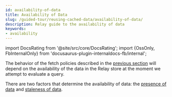 ```yaml
---
id: availability-of-data
title: Availability of Data
slug: /guided-tour/reusing-cached-data/availability-of-data/
description: Relay guide to the availability of data
keywords:
- availability
---
```


import DocsRating from '@site/src/core/DocsRating';
import {OssOnly, FbInternalOnly} from 'docusaurus-plugin-internaldocs-fb/internal';

The behavior of the fetch policies described in the [previous section](../fetch-policies/) will depend on the availability of the data in the Relay store at the moment we attempt to evaluate a query.

There are two factors that determine the availability of data: the [presence of data](../presence-of-data/) and [staleness of data](../staleness-of-data/).


<DocsRating />
